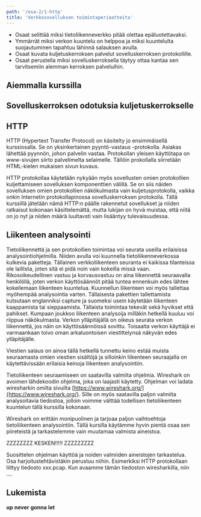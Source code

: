 ```yaml
---
path: '/osa-2/1-http'
title: 'Verkkosovelluksen toimintaperiaatteita'
---
```


<text-box variant='learningObjectives' name='Oppimistavoitteet'>

- Osaat selittää miksi tietoliikenneverkko pitää olettaa epäluotettavaksi.
- Ymmärrät miksi verkon kuuntelu on helppoa ja miksi kuuntelulta suojautuminen tapahtuu lähinnä salauksen avulla.
- Osaat kuvata kuljetuskerroksen palvelut sovelluskerroksen protokollille.
- Osaat perustella miksi sovelluskerroksella täytyy ottaa kantaa sen tarvitsemiin alemman kerroksen palveluihin.

</text-box>

<quiz id="38dcffe8-2431-4357-ba9c-1d1405abff5d"></quiz>


## Aiemmalla kurssilla



## Sovelluskerroksen odotuksia kuljetuskerrokselle



## HTTP

HTTP (Hypertext Transfer Protocol) on käsitelty jo ensimmäisellä kurssiosalla. Se on yksinkertainen pyyntö-vastaus -protokolla. Asiakas lähettää pyynnön, johon palvelin vastaa.  Protokollan yleisen käyttötapa on www-sivujen siirto palvelimelta selaimelle. Tällöin prokollalla siirretään HTML-kielen mukaisen sivun kuvaus.

HTTP protokollaa käytetään nykyään myös sovellusten omien protokollien kuljettamiseen sovelluksen komponenttien välillä. Se on siis näiden sovelluksen omien protokollien näkökulmasta vain kuljetusprotokolla, vaikka onkin Internetin protokollapinossa sovelluskerroksen protokolla. Tällä kurssillä jätetään nämä HTTP:n päälle rakennetut sovellukset ja niiden ratkaisut kokonaan käsittelemättä, mutta lukijan on hyvä muistaa, että niitä on jo nyt ja niiden määrä luultavsti vain lisääntyy tulevaisuudessa.

## Liikenteen analysointi

Tietoliikennettä ja sen protokollien toimintaa voi seurata useilla erilaisissa analysointiohjelmilla. Niiden avulla voi kuunnella tietoliikenneverkossa kulkevia paketteja. Tällainen verkkoliikenteen seuranta ei kaikissa tilanteissa ole laillista, joten sitä ei pidä noin vain kokeilla missä vaan. Rikosoikeudellinen vastuu ja korvausvastuu on aina liikennettä seuraavalla henkilöllä, joten verkon käyttösäännöt pitää tuntea ennenkuin edes lähtee kokeilemaan liikenteen kuuntelua. Kuunnellun liikenteen voi myös tallettaa myöhempää analysointia varten. Tällaisesta pakettien tallettamista kutsutaan englanniksi capture ja suomeksi usein käytetään liikenteen kaappamista tai sieppaamista. Tällaista toimintaa tekevät sekä hyvikset että pahikset. Kumpaan joukkoo liikenteen analysoija milläkin hetkellä kuuluu voi riippua näkökulmasta. Verkon ylläpitäjällä on oikeus seurata verkon liikennettä, jos näin on käyttösäännöissä sovittu. Toisaalta verkon käyttäjä ei varmaankaan toivo oman arkaluontoisen viestittelynsä näkyvän edes ylläpitäjälle.

Viestien salaus on ainoa tällä hetkellä tunnettu keino estää muista seuraamasta omien viestien sisältöjä ja silloinkin liikenteen seuraajalla on käytettävissään erilaisia keinoja liikenteen analysointiin.

Tietoliikenteen seuraamiseen on saatavilla valmiita ohjelmia. Wireshark on avoimen lähdekoodin ohjelma, joka on laajasti käytetty. Ohjelman voi ladata wiresharkin omilta sivuilta [https://www.wireshark.org/]{https://www.wireshark.org/}. Sille on myös saatavilla paljon valmiita analysoitavia tiedostoa, jolloin voimme välttää todellisen tietoliikenteen kuuntelun tällä kurssilla kokonaan. 

Wireshark on erittäin monipuolinen ja tarjoaa paljon vaihtoehtoja tietoliikenteen analysointiin. Tällä kursilla käytämme hyvin pientä osaa sen piireteistä ja tarkastelemme vain muutamaa valmista aineistoa.



ZZZZZZZZ KESKEN!!!!!  ZZZZZZZZZ 

Suosittelen ohjelman käyttöä ja noiden valmiiden aineistojen tarkastelua. Osa harjoitustehtävistäkin perustuu niihin. Esimerkiksi HTTP protokollaan liittyy tiedosto xxx.pcap. Kun avaamme tämän tiedoston wiresharkilla, niin ….





## Lukemista


<quiz id="333846bf-2099-4aca-89e7-1a313babf7a5"></quiz>




**up**
**never**
**gonna**
**let**
